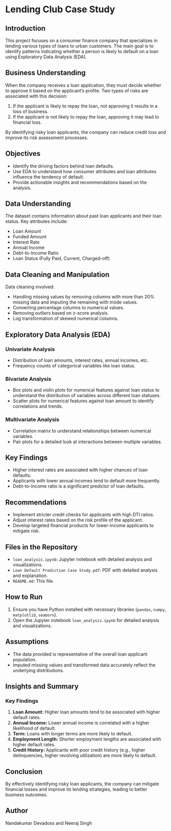 # Lending Club Case Study

## Introduction
This project focuses on a consumer finance company that specializes in lending various types of loans to urban customers. The main goal is to identify patterns indicating whether a person is likely to default on a loan using Exploratory Data Analysis (EDA).

## Business Understanding
When the company receives a loan application, they must decide whether to approve it based on the applicant’s profile. Two types of risks are associated with this decision:
1. If the applicant is likely to repay the loan, not approving it results in a loss of business.
2. If the applicant is not likely to repay the loan, approving it may lead to financial loss.

By identifying risky loan applicants, the company can reduce credit loss and improve its risk assessment processes.

## Objectives
- Identify the driving factors behind loan defaults.
- Use EDA to understand how consumer attributes and loan attributes influence the tendency of default.
- Provide actionable insights and recommendations based on the analysis.

## Data Understanding
The dataset contains information about past loan applicants and their loan status. Key attributes include:
- Loan Amount
- Funded Amount
- Interest Rate
- Annual Income
- Debt-to-Income Ratio
- Loan Status (Fully Paid, Current, Charged-off)

## Data Cleaning and Manipulation
Data cleaning involved:
- Handling missing values by removing columns with more than 20% missing data and imputing the remaining with mode values.
- Converting percentage columns to numerical values.
- Removing outliers based on z-score analysis.
- Log transformation of skewed numerical columns.

## Exploratory Data Analysis (EDA)
### Univariate Analysis
- Distribution of loan amounts, interest rates, annual incomes, etc.
- Frequency counts of categorical variables like loan status.

### Bivariate Analysis
- Box plots and violin plots for numerical features against loan status to understand the distribution of variables across different loan statuses.
- Scatter plots for numerical features against loan amount to identify correlations and trends.

### Multivariate Analysis
- Correlation matrix to understand relationships between numerical variables.
- Pair plots for a detailed look at interactions between multiple variables.

## Key Findings
- Higher interest rates are associated with higher chances of loan defaults.
- Applicants with lower annual incomes tend to default more frequently.
- Debt-to-Income ratio is a significant predictor of loan defaults.

## Recommendations
- Implement stricter credit checks for applicants with high DTI ratios.
- Adjust interest rates based on the risk profile of the applicant.
- Develop targeted financial products for lower-income applicants to mitigate risk.

## Files in the Repository
- `loan_analysis.ipynb`: Jupyter notebook with detailed analysis and visualizations.
- `Loan Default Prediction Case Study.pdf`: PDF with detailed analysis and explanation.
- `README.md`: This file.

## How to Run
1. Ensure you have Python installed with necessary libraries (`pandas`, `numpy`, `matplotlib`, `seaborn`).
2. Open the Jupyter notebook `loan_analysis.ipynb` for detailed analysis and visualizations.

## Assumptions
- The data provided is representative of the overall loan applicant population.
- Imputed missing values and transformed data accurately reflect the underlying distributions.

## Insights and Summary

### Key Findings
1. **Loan Amount:** Higher loan amounts tend to be associated with higher default rates.
2. **Annual Income:** Lower annual income is correlated with a higher likelihood of default.
3. **Term:** Loans with longer terms are more likely to default.
4. **Employment Length:** Shorter employment lengths are associated with higher default rates.
5. **Credit History:** Applicants with poor credit history (e.g., higher delinquencies, higher revolving utilization) are more likely to default.


## Conclusion
By effectively identifying risky loan applicants, the company can mitigate financial losses and improve its lending strategies, leading to better business outcomes.

## Author
Nandakumar Devadoss and Neeraj Singh

